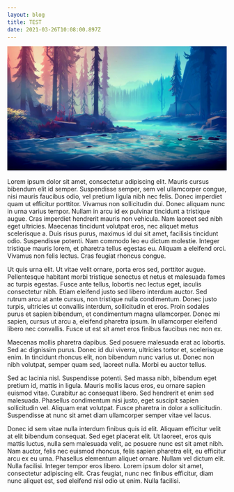 ```yaml
---
layout: blog
title: TEST
date: 2021-03-26T10:08:00.897Z
---
```



![](/images/uploads/img_1164.png)

Lorem ipsum dolor sit amet, consectetur adipiscing elit. Mauris cursus bibendum elit id semper. Suspendisse semper, sem vel ullamcorper congue, nisi mauris faucibus odio, vel pretium ligula nibh nec felis. Donec imperdiet quam ut efficitur porttitor. Vivamus non sollicitudin dui. Donec aliquam nunc in urna varius tempor. Nullam in arcu id ex pulvinar tincidunt a tristique augue. Cras imperdiet hendrerit mauris non vehicula. Nam laoreet sed nibh eget ultricies. Maecenas tincidunt volutpat eros, nec aliquet metus scelerisque a. Duis risus purus, maximus id dui sit amet, facilisis tincidunt odio. Suspendisse potenti. Nam commodo leo eu dictum molestie. Integer tristique mauris lorem, et pharetra tellus egestas eu. Aliquam a eleifend orci. Vivamus non felis lectus. Cras feugiat rhoncus congue.

Ut quis urna elit. Ut vitae velit ornare, porta eros sed, porttitor augue. Pellentesque habitant morbi tristique senectus et netus et malesuada fames ac turpis egestas. Fusce ante tellus, lobortis nec lectus eget, iaculis consectetur nibh. Etiam eleifend justo sed libero interdum auctor. Sed rutrum arcu at ante cursus, non tristique nulla condimentum. Donec justo turpis, ultricies ut convallis interdum, sollicitudin et eros. Proin sodales purus et sapien bibendum, et condimentum magna ullamcorper. Donec mi sapien, cursus ut arcu a, eleifend pharetra ipsum. In ullamcorper eleifend libero nec convallis. Fusce ut est sit amet eros finibus faucibus nec non ex.

Maecenas mollis pharetra dapibus. Sed posuere malesuada erat ac lobortis. Sed ac dignissim purus. Donec id dui viverra, ultricies tortor et, scelerisque enim. In tincidunt rhoncus elit, non bibendum nunc varius ut. Donec non nibh volutpat, semper quam sed, laoreet nulla. Morbi eu auctor tellus.

Sed ac lacinia nisl. Suspendisse potenti. Sed massa nibh, bibendum eget pretium id, mattis in ligula. Mauris mollis lacus eros, eu ornare sapien euismod vitae. Curabitur ac consequat libero. Sed hendrerit et enim sed malesuada. Phasellus condimentum nisi justo, eget suscipit sapien sollicitudin vel. Aliquam erat volutpat. Fusce pharetra in dolor a sollicitudin. Suspendisse at nunc sit amet diam ullamcorper semper vitae vel lacus.

Donec id sem vitae nulla interdum finibus quis id elit. Aliquam efficitur velit at elit bibendum consequat. Sed eget placerat elit. Ut laoreet, eros quis mattis luctus, nulla sem malesuada velit, ac posuere nunc est sit amet nibh. Nam auctor, felis nec euismod rhoncus, felis sapien pharetra elit, eu efficitur arcu ex eu urna. Phasellus elementum aliquet ornare. Nullam vel dictum elit. Nulla facilisi. Integer tempor eros libero. Lorem ipsum dolor sit amet, consectetur adipiscing elit. Cras feugiat, nunc nec finibus efficitur, diam nunc aliquet est, sed eleifend nisl odio ut enim. Nulla facilisi.